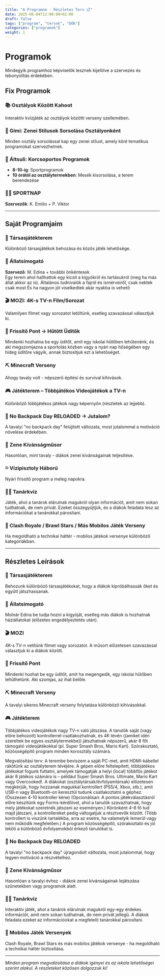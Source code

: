 ```yaml
---
title: "A Programom - Részletes Terv 📋"
date: 2025-06-04T12:00:00+02:00
draft: false
tags: ["program", "tervek", "DÖK"]
categories: ["programok"]
weight: 1
---
```


# Programok

Mindegyik programhoz képviselők lesznek kijelölve a szervezés és lebonyolítás érdekében.

## Fix Programok

### 📚 Osztályok Között Kahoot
Interaktív kvízjáték az osztályok közötti verseny szellemében.

### 🎵 Gimi: Zenei Stílusok Sorsolása Osztályonként
Minden osztály sorsolással kap egy zenei stílust, amely köré tematikus programokat szervezhetnek.

### 🏫 Áltsuli: Korcsoportos Programok
- **8-10-ig**: Sportprogramok
- **10 órától az osztálytermekben**: Mesék kisorsolása, a terem berendezése

### 🏃‍♂️ SPORTNAP
**Szervezők**: K. Emilio + P. Viktor

---

## Saját Programjaim

### 🎲 Társasjátékterem
Különböző társasjátékok behozása és közös játék lehetősége.

### 🐍 Állatsimogató
**Szervező**: M. Edina + további önkéntesek  
Egy terem ahol hallhattok egy kicsit a kígyókról és tartásukról (meg ha más állat akkor az is). Általános tudnivalók a fajról és ismérveiről, csak nektek csak most
És ha nagyon jól viselkedtek akár nyakba is vehető

### 🎬 MOZI: 4K-s TV-n Film/Sorozat
Valamilyen filmet vagy sorozatot letöltünk, esetleg szavazással választjuk ki.

### 🥤 Frissítő Pont → Hűtött Üdítők
Mindenki hozhatna be egy üdítőt, amit egy iskolai hűtőben lehűtenénk, és aki megszomjazna a sportolás közben vagy a nyári nap hőségében egy hideg üdítőre vágyik, annak biztosítjuk ezt a lehetőséget.

### ⛏️ Minecraft Verseny
Ahogy tavaly volt - népszerű építési és survival kihívások.

### 🎮 Játékterem – Többjátékos Videojátékok a TV-n
Különböző többjátékos játékok nagy képernyőn (részletek az lejjebb).

### 🎒 No Backpack Day RELOADED → Jutalom?
A tavalyi "no backpack day" felújított változata, most jutalommal a motiváció növelése érdekében.

### 🎵 Zene Kívánságműsor
Hasonlóan, mint tavaly - diákok zenei kívánságainak teljesítése.

### 💦 Vízipisztoly Háború
Nyári frissítő program a meleg napokra.

### 👨‍🏫 Tanárkvíz
Játék, ahol a tanárok elárulnak magukról olyan információt, amit nem sokan tudhatnak, de nem privát. Ezeket összegyűjtjük, és a diákok feladata lesz az információkat a tanárokkal párosítani.

### 📱 Clash Royale / Brawl Stars / Más Mobilos Játék Verseny
Ha megoldható a technikai háttér - mobilos játékok versenye különböző kategóriákban.

---

## Részletes Leírások

### 🎲 Társasjátékterem
Behozunk különböző társasjátékokat, hogy a diákok kipróbálhassák őket és együtt játszhassanak.

### 🐍 Állatsimogató
Molnár Edina be tudja hozni a kígyóját, esetleg más diákok is hozhatnak háziállatokat (előzetes engedélyeztetés után).

### 🎬 MOZI
4K-s TV-n vetítünk filmet vagy sorozatot. A műsort előzetesen szavazással választjuk ki a diákok között.

### 🥤 Frissítő Pont
Mindenki hozhat be egy üdítőt, amit ha megengedik, egy iskolai hűtőben lehűthetünk. Aki szomjas, az ihat belőle.

### ⛏️ Minecraft Verseny
A tavalyi sikeres Minecraft verseny folytatása különböző kihívásokkal.

### 🎮 Játékterem
Többjátékos videojátékok nagy TV-n való játszása.
A tanulók saját (vagy előre behozott) kontrollerrel csatlakozhatnak, és 4K tévén ((amiket idén szereltek be egyes osztálytermekbe)) játszhatnak népszerű, akár 8 főt támogató videojátékokkal (pl. Super Smash Bros, Mario Kart). Szórakoztató, közösségépítő program minden korosztály számára.

Megvalósítási terv:
A terembe beviszem a saját PC-met, amit HDMI-kábellel rákötünk az osztályterem tévéjére. A gépen előre feltelepített, többjátékos játékokat fogunk futtatni, amelyek támogatják a helyi (local) többfős játékot akár 8 játékos számára is – például Super Smash Bros. Ultimate, Mario Kart vagy Overcooked!.
A diákokat (osztálytársak/évfolyamtársak) előzetesen megkérjük, hogy hozzanak magukkal kontrollert (PS5/4, Xbox, stb.), amit USB-n vagy Bluetooth-on keresztül tudunk csatlakoztatni a géphez. (Összesen 4-10 kontroller kéne)
(Opcionálisan: A pontos játékválasztásról előre készítünk egy Forms-kérdőívet, ahol a tanulók szavazhatnak, hogy mely játékokat szeretnék játszani az eseményen.)
Körönként 4–8 fő tud majd játszani, a kontrollereket pedig váltogatjuk a résztvevők között. (Több kontrollert is viszünk tartalékba, arra az esetre, ha valamelyik lemerül vagy nem működik megfelelően.)
A program közösségépítő, szórakoztató és jól leköti a különböző évfolyamokból érkező tanulókat is.

### 🎒 No Backpack Day RELOADED
A tavalyi "no backpack day" újragondolt változata, most jutalommal, hogy legyen motiváció a részvételhez.

### 🎵 Zene Kívánságműsor
Hasonlóan a tavalyi évhez - diákok zenei kívánságainak lejátszása szünetekben vagy programok alatt.

### 👨‍🏫 Tanárkvíz
Interaktív játék, ahol a tanárok elárulnak magukról egy-egy érdekes információt, amit nem sokan tudhatnak, de nem privát jellegű. A diákok feladata ezeket az információokat a megfelelő tanárokkal párosítani.

### 📱 Mobilos Játék Versenyek
Clash Royale, Brawl Stars és más mobilos játékok versenye - ha megoldható a technikai háttér biztosítása.

---

*Minden program megvalósítása a diákok igényei és az iskola lehetőségei szerint alakul. A részleteket közösen dolgozzuk ki!*
